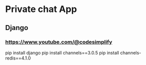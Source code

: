 # Private chat App
## Django
### https://www.youtube.com/@codesimplify
pip install django
pip install channels==3.0.5
pip install channels-redis==4.1.0
